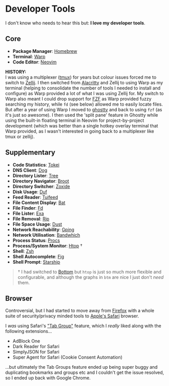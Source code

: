 # Developer Tools

I don't know who needs to hear this but:
**I love my developer tools**.

## Core

- **Package Manager**: [Homebrew](https://brew.sh/)
- **Terminal**: [Warp](https://www.warp.dev/)
- **Code Editor**: [Neovim](https://neovim.io)

**HISTORY:**\
I was using a multiplexer ([tmux](https://github.com/tmux/tmux/wiki)) for years but colour issues forced me to switch to [Zellij](https://zellij.dev). I then switched from [Alacritty](https://alacritty.org/) and Zellij to using Warp as my terminal (helping to consolidate the number of tools I needed to install and configure) as Warp provided a lot of what I was using Zellij for. My switch to Warp also meant I could drop support for [FZF](https://github.com/junegunn/fzf/blob/master/README.md) as Warp provided fuzzy searching my history, while `fd` (see below) allowed me to easily locate files. But after a year of using Warp I moved to [ghostty](https://mitchellh.com/ghostty) and back to using `fzf` (as it's just so awesome). I then used the 'split pane' feature in Ghostty while using the built-in floating terminal in Neovim for project-by-project development (which was better than a single hotkey overlay terminal that Warp provided, as I wasn't interested in going back to a multiplexer like tmux or zellij).

## Supplementary

- **Code Statistics**: [Tokei](https://github.com/XAMPPRocky/tokei/blob/master/README.md)
- **DNS Client**: [Dog](https://github.com/ogham/dog/blob/master/README.md)
- **Directory Lister**: [Tree](<https://en.wikipedia.org/wiki/Tree_(command)>)
- **Directory Navigator**: [Broot](https://github.com/Canop/broot/blob/master/README.md)
- **Directory Switcher**: [Zoxide](https://github.com/ajeetdsouza/zoxide/blob/main/README.md)
- **Disk Usage**: [Duf](https://github.com/muesli/duf/blob/master/README.md)
- **Feed Reader**: [Tuifeed](https://github.com/veeso/tuifeed/blob/main/README.md)
- **File Content Display**: [Bat](https://github.com/sharkdp/bat/blob/master/README.md)
- **File Finder**: [Fd](https://github.com/sharkdp/fd/blob/master/README.md)
- **File Lister**: [Exa](https://github.com/ogham/exa/blob/master/README.md)
- **File Removal**: [Rip](https://github.com/nivekuil/rip/blob/master/README.org)
- **File Space Usage**: [Dust](https://github.com/bootandy/dust/blob/master/README.md)
- **Network Reachability**: [Gping](https://github.com/orf/gping/blob/master/readme.md)
- **Network Utilisation**: [Bandwhich](https://github.com/imsnif/bandwhich/blob/main/README.md)
- **Process Status**: [Procs](https://github.com/dalance/procs/blob/master/README.md)
- **Process/System Monitor**: [Htop](https://github.com/htop-dev/htop/#readme) †
- **Shell**: [Zsh](https://www.zsh.org)
- **Shell Autocomplete**: [Fig](https://fig.io/)
- **Shell Prompt**: [Starship](https://starship.rs/)

> † I had switched to [Bottom](https://github.com/ClementTsang/bottom/blob/master/README.md) but `htop` is just so much more flexible and configurable, and although the graphs in `btm` are nice I just don't _need_ them.

## Browser

Controversial, but I had started to move away from [Firefox](https://www.mozilla.org/en-GB/firefox/new/) with a whole suite of security/privacy minded tools to [Apple's Safari](https://www.apple.com/uk/safari/) browser.

I _was_ using Safari's ["Tab Group"](https://twitter.com/integralist/status/1514526555275501569?s=20&t=BJu3WlWq6dhoeAarJf91ig) feature, which I _really_ liked along with the following extensions...

- AdBlock One
- Dark Reader for Safari
- SimplyJSON for Safari
- Super Agent for Safari (Cookie Consent Automation)

...but ultimately the Tab Groups feature ended up being super buggy and duplicating bookmarks and groups etc and I couldn't get the issue resolved, so I ended up back with Google Chrome.
